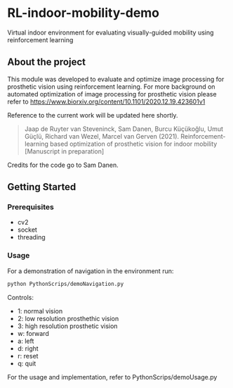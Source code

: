 # RL-indoor-mobility-demo
Virtual indoor environment for evaluating visually-guided mobility using reinforcement learning

## About the project
This module was developed to evaluate and optimize image processing for prosthetic vision using reinforcement learning. For more background on automated optimization of image processing for prosthetic vision please refer to https://www.biorxiv.org/content/10.1101/2020.12.19.423601v1

Reference to the current work will be updated here shortly. 

> Jaap de Ruyter van Steveninck, Sam Danen, Burcu Küçükoğlu, Umut Güçlü, Richard van Wezel, Marcel van Gerven (2021). Reinforcement-learning based optimization of prosthetic vision for indoor mobility [Manuscript in preparation]

Credits for the code go to Sam Danen.


## Getting Started

### Prerequisites

- cv2
- socket
- threading

### Usage

For a demonstration of navigation in the environment run:

  ```sh
  python PythonScrips/demoNavigation.py
  ```
Controls:
- 1: normal vision
- 2: low resolution prosthethic vision
- 3: high resolution prosthetic vision
- w: forward
- a: left
- d: right
- r: reset
- q: quit

For the usage and implementation, refer to PythonScrips/demoUsage.py
